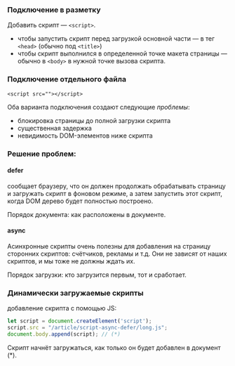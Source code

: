 
### Подключение в разметку
Добавить скрипт — `<script>`.

- чтобы запустить скрипт перед загрузкой основной части — в тег `<head>` (обычно под `<title>`)
- чтобы скрипт выполнился в определенной точке макета страницы — обычно в `<body>` в нужной точке вызова скрипта.

### Подключение отдельного файла 

`<script src=""></script>`

Оба варианта подключения создают следующие _проблемы_:

- блокировка страницы до полной загрузки скрипта
- существенная задержка
- невидимость DOM-элементов ниже скрипта

### Решение проблем:

#### defer
сообщает браузеру, что он должен продолжать обрабатывать страницу и загружать скрипт в фоновом режиме, а затем запустить этот скрипт, когда DOM дерево будет полностью построено.

Порядок документа: как расположены в документе.

#### async
Асинхронные скрипты очень полезны для добавления на страницу сторонних скриптов: счётчиков, рекламы и т.д. Они не зависят от наших скриптов, и мы тоже не должны ждать их.

Порядок загрузки: кто загрузится первым, тот и сработает.

### Динамически загружаемые скрипты
добавление скрипта с помощью JS:
```javascript
let script = document.createElement('script');
script.src = "/article/script-async-defer/long.js";
document.body.append(script); // (*)
```
Скрипт начнёт загружаться, как только он будет добавлен в документ (*).



